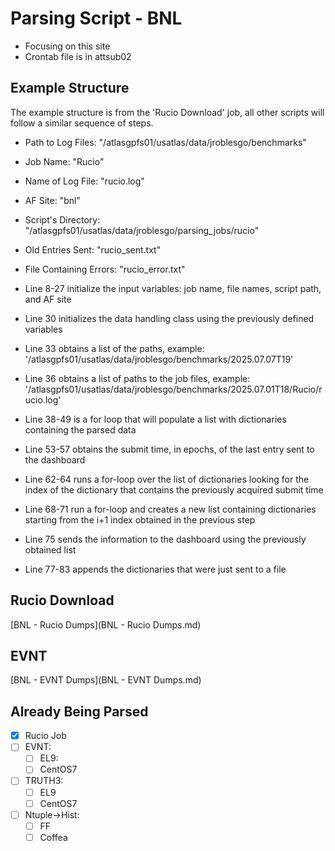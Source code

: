 # Parsing Script - BNL

- Focusing on this site
- Crontab file is in attsub02


## Example Structure

The example structure is from the 'Rucio Download' job, all other scripts will follow a similar sequence of steps.


- Path to Log Files: "/atlasgpfs01/usatlas/data/jroblesgo/benchmarks"
- Job Name: "Rucio"
- Name of Log File: "rucio.log"
- AF Site: "bnl"
- Script's Directory: "/atlasgpfs01/usatlas/data/jroblesgo/parsing_jobs/rucio"
- Old Entries Sent: "rucio_sent.txt"
- File Containing Errors: "rucio_error.txt"


- Line 8-27 initialize the input variables: job name, file names, script path, and AF site
- Line 30 initializes the data handling class using the previously defined variables
- Line 33 obtains a list of the paths, example: '/atlasgpfs01/usatlas/data/jroblesgo/benchmarks/2025.07.07T19'
- Line 36 obtains a list of paths to the job files, example: '/atlasgpfs01/usatlas/data/jroblesgo/benchmarks/2025.07.01T18/Rucio/rucio.log'
- Line 38-49 is a for loop that will populate a list with dictionaries containing the parsed data
- Line 53-57 obtains the submit time, in epochs, of the last entry sent to the dashboard
- Line 62-64 runs a for-loop over the list of dictionaries looking for the index of the dictionary that contains the previously acquired submit time
- Line 68-71 run a for-loop and creates a new list containing dictionaries starting from the i+1 index obtained in the previous step
- Line 75 sends the information to the dashboard using the previously obtained list
- Line 77-83 appends the dictionaries that were just sent to a file

## Rucio Download

[BNL - Rucio Dumps](BNL - Rucio Dumps.md)


## EVNT

[BNL - EVNT Dumps](BNL - EVNT Dumps.md)



## Already Being Parsed

- [X] Rucio Job
- [ ] EVNT:
  - [ ] EL9:
  - [ ] CentOS7
- [ ] TRUTH3:
  - [ ] EL9
  - [ ] CentOS7
- [ ] Ntuple->Hist:
  - [ ] FF
  - [ ] Coffea
